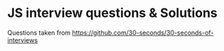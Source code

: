 # JS interview questions & Solutions

Questions taken from https://github.com/30-seconds/30-seconds-of-interviews
